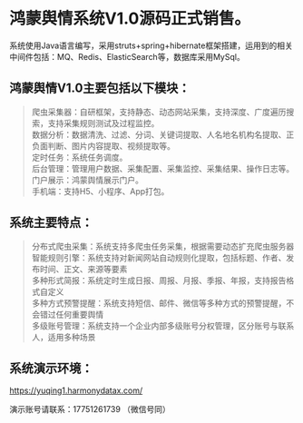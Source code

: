 # 鸿蒙舆情系统V1.0源码正式销售。
  
 
 
 
系统使用Java语言编写，采用struts+spring+hibernate框架搭建，运用到的相关中间件包括：MQ、Redis、ElasticSearch等，数据库采用MySql。


## 鸿蒙舆情V1.0主要包括以下模块：  
>爬虫采集器：自研框架，支持静态、动态网站采集，支持深度、广度遍历搜索，支持采集规则测试及过程监控。  
>数据分析：数据清洗、过滤、分词、关键词提取、人名地名机构名提取、正负面判断、图片内容提取、视频提取等。  
>定时任务：系统任务调度。  
>后台管理：管理用户数据、采集配置、采集监控、采集结果、操作日志等。  
>门户展示：鸿蒙舆情展示门户。  
>手机端：支持H5、小程序、App打包。  

  
## 系统主要特点：
>分布式爬虫采集：系统支持多爬虫任务采集，根据需要动态扩充爬虫服务器  
>智能规则引擎：系统支持对新闻网站自动规则化提取，包括标题、作者、发布时间、正文、来源等要素  
>多种形式简报：系统定时生成日报、周报、月报、季报、年报，支持报告格式自定义  
>多种方式预警提醒：系统支持短信、邮件、微信等多种方式的预警提醒，不会错过任何重要舆情  
>多级账号管理：系统支持一个企业内部多级账号分权管理，区分账号与联系人，适用多种场景  
  
## 系统演示环境：  
https://yuqing1.harmonydatax.com/   
  
演示账号请联系：17751261739 （微信号同）


